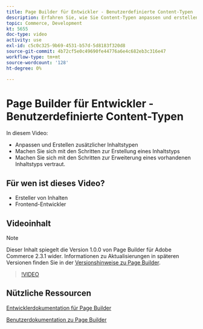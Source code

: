 ```yaml
---
title: Page Builder für Entwickler - Benutzerdefinierte Content-Typen
description: Erfahren Sie, wie Sie Content-Typen anpassen und erstellen können. Machen Sie sich mit den Schritten zur Erstellung eines ​ vertraut. Machen Sie sich mit den Schritten zur Erweiterung eines vorhandenen Inhaltstyps vertraut.
topic: Commerce, Development
kt: 5655
doc-type: video
activity: use
exl-id: c5c0c325-9b69-4531-b57d-5d8183f320d8
source-git-commit: 4b72cf5e0c49690fe44776a6e4c682eb3c316e47
workflow-type: tm+mt
source-wordcount: '128'
ht-degree: 0%

---
```


# Page Builder für Entwickler - Benutzerdefinierte Content-Typen

In diesem Video:

- Anpassen und Erstellen zusätzlicher Inhaltstypen
- Machen Sie sich mit den Schritten zur Erstellung eines Inhaltstyps &#x200B;
- Machen Sie sich mit den Schritten zur Erweiterung eines vorhandenen Inhaltstyps vertraut.

## Für wen ist dieses Video?

- Ersteller von Inhalten
- Frontend-Entwickler

## Videoinhalt

>[!NOTE]
>
>Dieser Inhalt spiegelt die Version 1.0.0 von Page Builder für Adobe Commerce 2.3.1 wider. Informationen zu Aktualisierungen in späteren Versionen finden Sie in der [Versionshinweise zu Page Builder](https://devdocs.magento.com/page-builder/docs/release-notes.html).

>[!VIDEO](https://video.tv.adobe.com/v/35714?quality=12&learn=on)

## Nützliche Ressourcen

[Entwicklerdokumentation für Page Builder](https://devdocs.magento.com/page-builder/docs/index.html)

[Benutzerdokumentation zu Page Builder](https://docs.magento.com/user-guide/cms/page-builder.html)
